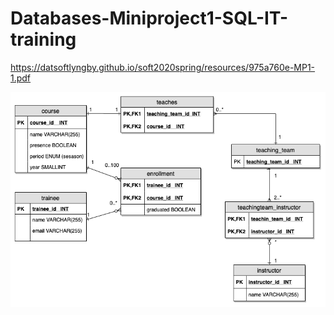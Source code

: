 # Databases-Miniproject1-SQL-IT-training

https://datsoftlyngby.github.io/soft2020spring/resources/975a760e-MP1-1.pdf

![image](<analysis/Miniproject1-ER-image.png>)